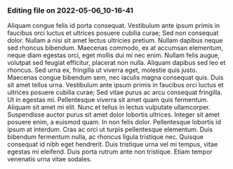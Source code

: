 

### Editing file on 2022-05-06_10-16-41

Aliquam congue felis id porta consequat. Vestibulum ante ipsum primis in faucibus orci luctus et ultrices posuere cubilia curae; Sed non consequat dolor. Nullam a nisi sit amet lectus ultricies pretium. Nullam dapibus neque sed rhoncus bibendum. Maecenas commodo, ex at accumsan elementum, neque diam egestas orci, eget mollis dui mi nec enim. Nullam felis augue, volutpat sed feugiat efficitur, placerat non nulla. Aliquam dapibus sed leo et rhoncus. Sed urna ex, fringilla ut viverra eget, molestie quis justo. Maecenas congue bibendum sem, nec iaculis magna consequat quis. Duis sit amet tellus urna. Vestibulum ante ipsum primis in faucibus orci luctus et ultrices posuere cubilia curae;
Sed vitae purus ac arcu consequat fringilla. Ut in egestas mi. Pellentesque viverra sit amet quam quis fermentum. Aliquam sit amet mi elit. Nunc et tellus in lectus vulputate ullamcorper. Suspendisse auctor purus sit amet dolor lobortis ultrices. Integer sit amet posuere enim, a euismod quam. In non felis dolor. Pellentesque lobortis id ipsum at interdum. Cras ac orci ut turpis pellentesque elementum. Duis bibendum fermentum nulla, ac rhoncus ligula tristique nec. Quisque consequat id nibh eget hendrerit. Duis tristique urna vel mi tempus, vitae egestas mi eleifend. Duis porta rutrum ante non tristique. Etiam tempor venenatis urna vitae sodales.


